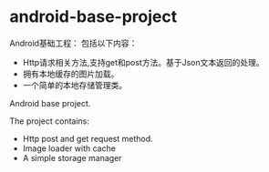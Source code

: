 android-base-project
==============

Android基础工程：
包括以下内容：
- Http请求相关方法,支持get和post方法。基于Json文本返回的处理。
- 拥有本地缓存的图片加载。
- 一个简单的本地存储管理类。



Android base project. 

The project contains:

- Http post and get request method.
- Image loader with cache
- A simple storage manager
